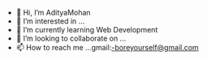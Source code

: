 - 👋 Hi, I’m AdityaMohan
- 👀 I’m interested in ...
- 🌱 I’m currently learning Web Development
- 💞️ I’m looking to collaborate on ...
- 📫 How to reach me ...gmail:-boreyourself@gmail.com

<!---
AdityaMohan7170/AdityaMohan7170 is a ✨ special ✨ repository because its `README.md` (this file) appears on your GitHub profile.
You can click the Preview link to take a look at your changes.
--->
